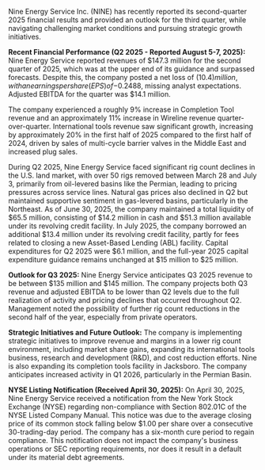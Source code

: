 Nine Energy Service Inc. (NINE) has recently reported its second-quarter 2025 financial results and provided an outlook for the third quarter, while navigating challenging market conditions and pursuing strategic growth initiatives.

**Recent Financial Performance (Q2 2025 - Reported August 5-7, 2025):**
Nine Energy Service reported revenues of $147.3 million for the second quarter of 2025, which was at the upper end of its guidance and surpassed forecasts. Despite this, the company posted a net loss of $(10.4) million, with an earnings per share (EPS) of -$0.2488, missing analyst expectations. Adjusted EBITDA for the quarter was $14.1 million.

The company experienced a roughly 9% increase in Completion Tool revenue and an approximately 11% increase in Wireline revenue quarter-over-quarter. International tools revenue saw significant growth, increasing by approximately 20% in the first half of 2025 compared to the first half of 2024, driven by sales of multi-cycle barrier valves in the Middle East and increased plug sales.

During Q2 2025, Nine Energy Service faced significant rig count declines in the U.S. land market, with over 50 rigs removed between March 28 and July 3, primarily from oil-levered basins like the Permian, leading to pricing pressures across service lines. Natural gas prices also declined in Q2 but maintained supportive sentiment in gas-levered basins, particularly in the Northeast. As of June 30, 2025, the company maintained a total liquidity of $65.5 million, consisting of $14.2 million in cash and $51.3 million available under its revolving credit facility. In July 2025, the company borrowed an additional $13.4 million under its revolving credit facility, partly for fees related to closing a new Asset-Based Lending (ABL) facility. Capital expenditures for Q2 2025 were $6.1 million, and the full-year 2025 capital expenditure guidance remains unchanged at $15 million to $25 million.

**Outlook for Q3 2025:**
Nine Energy Service anticipates Q3 2025 revenue to be between $135 million and $145 million. The company projects both Q3 revenue and adjusted EBITDA to be lower than Q2 levels due to the full realization of activity and pricing declines that occurred throughout Q2. Management noted the possibility of further rig count reductions in the second half of the year, especially from private operators.

**Strategic Initiatives and Future Outlook:**
The company is implementing strategic initiatives to improve revenue and margins in a lower rig count environment, including market share gains, expanding its international tools business, research and development (R&D), and cost reduction efforts. Nine is also expanding its completion tools facility in Jacksboro. The company anticipates increased activity in Q1 2026, particularly in the Permian Basin.

**NYSE Listing Notification (Received April 30, 2025):**
On April 30, 2025, Nine Energy Service received a notification from the New York Stock Exchange (NYSE) regarding non-compliance with Section 802.01C of the NYSE Listed Company Manual. This notice was due to the average closing price of its common stock falling below $1.00 per share over a consecutive 30-trading-day period. The company has a six-month cure period to regain compliance. This notification does not impact the company's business operations or SEC reporting requirements, nor does it result in a default under its material debt agreements.